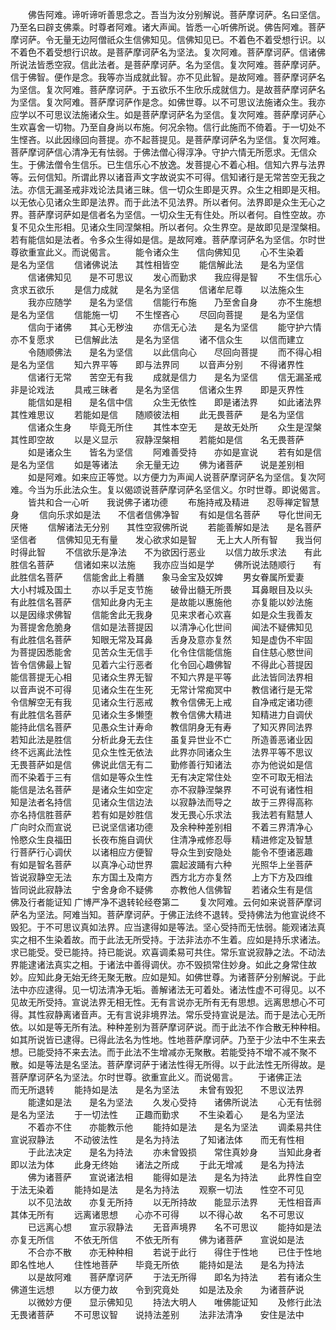 <!-- { "loadSidebar": true } -->
　　佛告阿难。谛听谛听善思念之。吾当为汝分别解说。菩萨摩诃萨。名曰坚信。乃至名曰辟支佛乘。时尊者阿难。诸大声闻。皆悉一心听佛所说。佛告阿难。菩萨摩诃萨。令无量无边阿僧祇众生信佛知见。信佛知见已。不着色不着受想行识。以不着色不着受想行识故。是菩萨摩诃萨名为坚法。复次阿难。菩萨摩诃萨。信诸佛所说法皆悉空寂。信此法者。是菩萨摩诃萨。名为坚信。复次阿难。菩萨摩诃萨。信于佛智。便作是念。我等亦当成就此智。亦不见此智。是故阿难。菩萨摩诃萨名为坚信。复次阿难。菩萨摩诃萨。于五欲乐不生欣乐成就信力。是故菩萨摩诃萨名为坚信。复次阿难。菩萨摩诃萨作是念。如佛世尊。以不可思议法施诸众生。我亦应学以不可思议法施诸众生。如是菩萨摩诃萨名为坚信。复次阿难。菩萨摩诃萨心生欢喜舍一切物。乃至自身尚以布施。何况余物。信行此施而不倚着。于一切处不生悭吝。以此因缘回向菩提。亦不起菩提见。是菩萨摩诃萨名为坚信。复次阿难。菩萨摩诃萨信心清净无有怯弱。于佛法僧心得淳净。守护六情无所愿求。无信众生。于佛法僧令生信乐。已生信乐心不放逸。发菩提心不着心相。信知六界与法界等。云何信知。所谓此界以诸音声文字故说实不可得。信知诸行是无常苦空无我之法。亦信无漏圣戒非戏论法具诸三昧。信一切众生即是灭界。众生之相即是灭相。以无依心见诸众生即是法界。而于此法不见法界。所以者何。法界即是众生无心之界。菩萨摩诃萨如是信者名为坚信。一切众生无有住处。所以者何。自性空故。亦复不见众生形相。见诸众生同涅槃相。所以者何。众生界空。是故即见是涅槃相。若有能信如是法者。令多众生得如是信。是故阿难。菩萨摩诃萨名为坚信。尔时世尊欲重宣此义。而说偈言。
　　能令诸众生　　信向佛知见
　　心不生染着　　是名为坚信
　　信诸佛说法　　其性相皆空
　　能信解此法　　是名为坚信
　　信诸佛知见　　是不可思议
　　发心而勤求　　我应得是智
　　不生信乐心　　贪求五欲乐
　　是信力成就　　是名为坚信
　　信诸牟尼尊　　以法施众生
　　我亦应随学　　是名为坚信
　　信能行布施　　乃至舍自身
　　亦不生施想　　是名为坚信
　　信能施一切　　不生悭吝心
　　尽回向菩提　　是名为坚信
　　信向于诸佛　　其心无秽浊
　　亦信无心法　　是名为坚信
　　能守护六情　　亦不复愿求
　　已信解此法　　是名为坚信
　　诸不信众生　　以信而建立
　　令随顺佛法　　是名为坚信
　　以此信向心　　尽回向菩提
　　而不得心相　　是名为坚信
　　知六界平等　　即与法界同
　　以音声分别　　不得诸界性
　　信诸行无常　　苦空无有我
　　成就是信力　　是名为坚信
　　信无漏圣戒　　非是论戏法
　　具戒三昧者　　是名为坚信
　　信诸众生界　　即是灭界性
　　能信如是相　　是名信中信
　　众生无依性　　即是诸法界
　　如此诸法界　　其性难思议
　　若能如是信　　随顺彼法相
　　此无畏菩萨　　是名为坚信
　　信诸众生身　　毕竟无所住
　　其性本空无　　是故无处所
　　众生是涅槃　　其性即空故
　　以是义显示　　寂静涅槃相
　　若能如是信　　名无畏菩萨
　　如是诸众生　　皆名为坚信
　　阿难善受持　　亦如是宣说
　　若有如是信　　是名为坚信
　　如是等诸法　　余无量无边
　　佛为诸菩萨　　说是差别相
　　如是阿难。如来应正等觉。以方便力为声闻人说菩萨摩诃萨名为坚信。复次阿难。今当为乐此法众生。复以偈颂说菩萨摩诃萨名坚信义。尔时世尊。即说偈言。
　　皆共和合一心听　　我说佛子诸功德
　　布施持戒及精进　　忍辱禅定智慧身
　　信向乐求如是法　　不信者信佛净智
　　有如是信名菩萨　　导化世间无厌惓
　　信解诸法无分别　　其性空寂佛所说
　　若能善解如是法　　是名菩萨坚信者
　　信佛知见无有量　　发心欲求如是智
　　无上大人所有智　　我当何时得此智
　　不信欲乐是净法　　不为欲因行恶业
　　以信力故乐求法　　有此胜信名菩萨
　　信诸如来以法施　　我亦应当如是学
　　佛所说法随顺行　　有此胜信名菩萨
　　信能舍此上肴膳　　象马金宝及奴婢
　　男女眷属所爱妻　　大小村城及国土
　　亦以手足支节施　　破骨出髓无所畏
　　耳鼻眼目及以头　　有此胜信名菩萨
　　信知此身内无主　　是故能以惠施他
　　亦复能以妙法施　　以是因缘求佛智
　　信能舍此无我身　　见来求者心欢喜
　　如是众生我善友　　为菩提舍危脆身
　　信如是法菩提因　　以清净心化世间
　　闻法不疑佛知见　　有此胜信名菩萨
　　知眼无常及耳鼻　　舌身及意亦复然
　　知是虚伪不牢固　　为菩提因悉能舍
　　见苦众生无信手　　化令住信能信施
　　自住慈心愍世间　　皆令信佛最上智
　　见着六尘行恶者　　化令回心趣佛智
　　不得此心菩提因　　能信菩提无心相
　　见诸众生界无智　　不知六界是平等
　　此法皆同法界相　　以音声说不可得
　　见诸众生在生死　　无常计常痴冥中
　　教信诸行是无常　　令信解空无有我
　　见诸众生行恶戒　　教令信佛无上戒
　　自净戒定诸功德　　有此胜信名菩萨
　　见诸众生多懒堕　　教令信佛大精进
　　知精进力自调伏　　能持此信名菩萨
　　见愚众生计寿命　　教信阴身无有寿
　　了知灭界同法界　　若知此法是胜信
　　分析此身无去住　　虽复异世业不亡
　　所造善恶诸业因　　终不远离此法性
　　见众生性无依法　　此界亦同诸众生
　　法界平等不思议　　无畏菩萨如是信
　　佛说此信无有二　　勤修善行知诸法
　　亦为他说如是信　　而不染着于三有
　　信如是等众生性　　无有决定常住处
　　空不可取无相法　　能信是法名菩萨
　　是诸众生如空定　　亦不寂静涅槃界
　　不可说有诸性相　　知是法者名持信
　　见诸众生信边法　　以寂静法而导之
　　故于三界得高称　　亦名持信胜菩萨
　　若有如是妙胜信　　发无畏心乐求法
　　我法若有黠慧人　　广向时众而宣说
　　已说坚信诸功德　　及余种种差别相
　　不着三界清净心　　怜愍众生良福田
　　长夜布施自调伏　　住清净戒修忍辱
　　精进修定及智慧　　行菩萨行心调伏
　　以诸相应方便智　　导众生到安隐处
　　能令不堕诸恶趣　　有如是智名菩萨
　　以真净心动世界　　震起波踊有六种
　　光照华上坐菩萨　　皆说寂静空无法
　　东方国土及南方　　西方北方亦复然
　　上方下方及四维　　皆同说此寂静法
　　宁舍身命不疑佛　　亦教他人信佛智
　　若诸众生有是信　　佛及行者能证知
广博严净不退转轮经卷第二
　　复次阿难。云何如来说菩萨摩诃萨名为坚法。阿难当知。菩萨摩诃萨。于佛正法终不退转。受持佛法为他宣说终不毁犯。于不可思议真如法界。应当逮得如是等法。坚心受持而无怯弱。能观诸法真实之相不生染着故。而于此法无所受持。于法非法亦不生着。应如是持乐求诸法。求已能受。受已能持。持已能说。欢喜调柔易可共住。常乐宣说寂静之法。不动法界能逮诸法真实之相。于诸法中善得调伏。亦不毁损常住妙身。如此之身常住故妙。应知此身无始无终无聚无散。应如是知。如佛世尊。为诸菩萨分别解说。于此法中亦应逮得。见一切法清净无垢。善解诸法无可着处。诸法性虚不可得见。以不见故无所受持。宣说法界无相无性。无有言说亦无所有无有思想。远离思想心不可得。其性寂静离诸音声。无有言说非境界法。常乐受持宣说是法。而于是法心无所依。以如是等无所有法。种种差别为菩萨摩诃萨说。而于此法不作合散无种种相。如其所说皆已逮得。已得此法名为性地。性地菩萨摩诃萨。乃至于少法中不生来去想。已能受持不来去法。而于此法不生增减亦无聚散。若能受持不增不减不聚不散。如是等法是名坚法。菩萨摩诃萨于诸法性得无所得。以于此法性无所得故。是菩萨摩诃萨名为坚法。尔时世尊。欲重宣此义。而说偈言。
　　于诸佛正法　　而无所退转
　　能持如是法　　是名为坚法
　　未曾有毁犯　　不思议法界
　　能逮如是法　　是名为坚法
　　久发心受持　　诸佛所说法
　　心无有怯弱　　是名为坚法
　　于一切法性　　正趣而勤求
　　不生染着心　　是名为坚法
　　不着亦不住　　亦能教示他
　　能持如是法　　是名为坚法
　　调柔易共住　　宣说寂静法
　　不动彼法性　　是名为持法
　　了知诸法体　　而无有性相
　　于此法决定　　是名为持法
　　亦未曾毁损　　常住真妙身
　　当知此身者　　即以法为体
　　此身无终始　　诸法之所成
　　于此无增减　　是名为持法
　　佛为诸菩萨　　宣说诸法相
　　能得如是法　　是名为持法
　　此界性自空　　于法无染着
　　能持如是法　　是名为持法
　　观察一切法　　性空不可见
　　以不见法故　　亦复无所持
　　以无所持故　　能显示法界
　　无性相音声　　其体无所有
　　远离诸思想　　心亦不可得
　　以不得心故　　名不可思议
　　已远离心想　　宣示寂静法
　　无音声境界　　名不可思议
　　能持如是法　　亦复无所信
　　不依无所信　　不依无所有
　　佛为诸菩萨　　宣说如是法
　　不合亦不散　　亦无种种相
　　若说于此行　　得住于性地
　　已住于性地　　即名性地人
　　住性地菩萨　　毕竟无所依
　　能持如是法　　是名为持法
　　以是故阿难　　菩萨摩诃萨
　　于法无所得　　即名为持法
　　若有诸众生　　佛道生远想
　　以方便力故　　令到究竟处
　　如是法及余　　为诸菩萨说
　　以微妙方便　　显示佛知见
　　持法大明人　　唯佛能证知
　　及修行此法　　无畏诸菩萨
　　不可思议智　　说持法差别
　　法非法清净　　安住是法中
